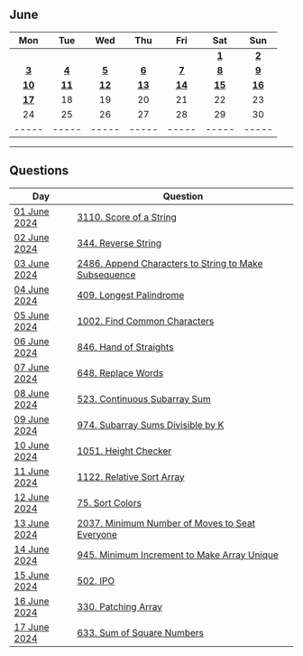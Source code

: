 June
---
| Mon | Tue | Wed | Thu | Fri | Sat | Sun |
| :---: | :---: | :---: | :---: | :---: | :---: | :---: |
|     |     |     |     |     | [**1**](01) | [**2**](02) |
| [**3**](03) | [**4**](04) | [**5**](05) | [**6**](06) | [**7**](07) | [**8**](08) | [**9**](09) |
| [**10**](10) | [**11**](11) | [**12**](12) | [**13**](13) | [**14**](14) | [**15**](15) | [**16**](16) |
| [**17**](17) | 18  | 19  | 20  | 21  | 22  | 23  |
| 24  | 25  | 26  | 27  | 28  | 29  | 30  |
| ----- | ----- | ----- | ----- | ----- | ----- | ----- |

---

Questions
---
| Day | Question |
| --- | --- |
| [01 June 2024](01) | [3110. Score of a String](https://leetcode.com/problems/score-of-a-string) |
| [02 June 2024](02) | [344. Reverse String](https://leetcode.com/problems/reverse-string) |
| [03 June 2024](03) | [2486. Append Characters to String to Make Subsequence](https://leetcode.com/problems/append-characters-to-string-to-make-subsequence) |
| [04 June 2024](04) | [409. Longest Palindrome](https://leetcode.com/problems/longest-palindrome) |
| [05 June 2024](05) | [1002. Find Common Characters](https://leetcode.com/problems/find-common-characters) |
| [06 June 2024](06) | [846. Hand of Straights](https://leetcode.com/problems/hand-of-straights) |
| [07 June 2024](07) | [648. Replace Words](https://leetcode.com/problems/replace-words) |
| [08 June 2024](08) | [523. Continuous Subarray Sum](https://leetcode.com/problems/continuous-subarray-sum) |
| [09 June 2024](09) | [974. Subarray Sums Divisible by K](https://leetcode.com/problems/subarray-sums-divisible-by-k) |
| [10 June 2024](10) | [1051. Height Checker](https://leetcode.com/problems/height-checker) |
| [11 June 2024](11) | [1122. Relative Sort Array](https://leetcode.com/problems/relative-sort-array) |
| [12 June 2024](12) | [75. Sort Colors](https://leetcode.com/problems/sort-colors) |
| [13 June 2024](13) | [2037. Minimum Number of Moves to Seat Everyone](https://leetcode.com/problems/minimum-number-of-moves-to-seat-everyone) |
| [14 June 2024](14) | [945. Minimum Increment to Make Array Unique](https://leetcode.com/problems/minimum-increment-to-make-array-unique) |
| [15 June 2024](15) | [502. IPO](https://leetcode.com/problems/ipo) |
| [16 June 2024](16) | [330. Patching Array](https://leetcode.com/problems/patching-array) |
| [17 June 2024](17) | [633. Sum of Square Numbers](https://leetcode.com/problems/sum-of-square-numbers) |
